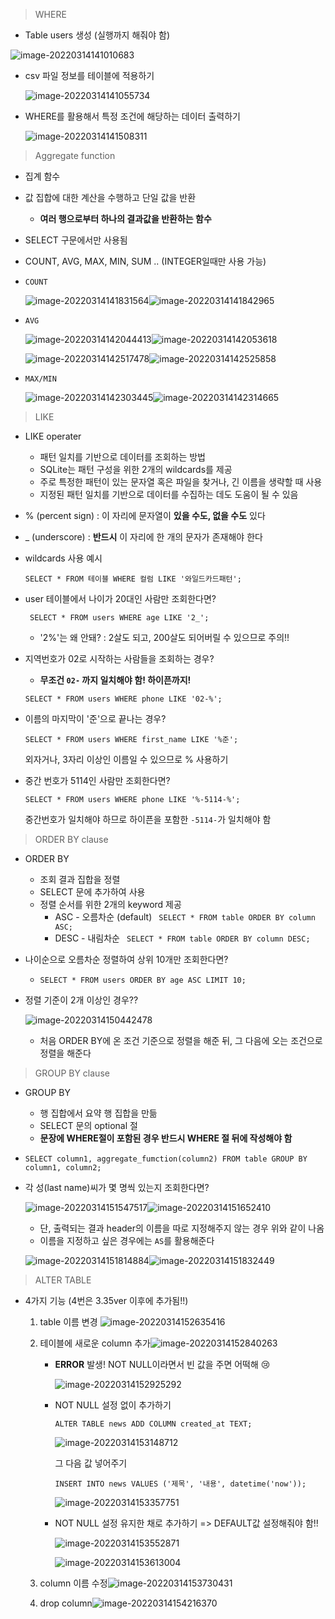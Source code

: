 > WHERE

* Table users 생성 (실행까지 해줘야 함)

![image-20220314141010683](db_day1_2.assets/image-20220314141010683.png)

* csv 파일 정보를 테이블에 적용하기

  ![image-20220314141055734](db_day1_2.assets/image-20220314141055734.png)

* WHERE를 활용해서 특정 조건에 해당하는 데이터 출력하기

  ![image-20220314141508311](db_day1_2.assets/image-20220314141508311.png)

> Aggregate function

* 집계 함수
* 값 집합에 대한 계산을 수행하고 단일 값을 반환
  * **여러 행으로부터 하나의 결과값을 반환하는 함수**

* SELECT 구문에서만 사용됨

* COUNT, AVG, MAX, MIN, SUM .. (INTEGER일때만 사용 가능)

* `COUNT`

  ![image-20220314141831564](db_day1_2.assets/image-20220314141831564.png)![image-20220314141842965](db_day1_2.assets/image-20220314141842965.png)

* `AVG`

  ![image-20220314142044413](db_day1_2.assets/image-20220314142044413.png)![image-20220314142053618](db_day1_2.assets/image-20220314142053618.png)

  ![image-20220314142517478](db_day1_2.assets/image-20220314142517478.png)![image-20220314142525858](db_day1_2.assets/image-20220314142525858.png)

  

* `MAX/MIN`

  ![image-20220314142303445](db_day1_2.assets/image-20220314142303445.png)![image-20220314142314665](db_day1_2.assets/image-20220314142314665.png)

> LIKE

* LIKE operater
  * 패턴 일치를 기반으로 데이터를 조회하는 방법
  * SQLite는 패턴 구성을 위한 2개의 wildcards를 제공
  * 주로 특정한 패턴이 있는 문자열 혹은 파일을 찾거나, 긴 이름을 생략할 때 사용
  * 지정된 패턴 일치를 기반으로 데이터를 수집하는 데도 도움이 될 수 있음

* % (percent sign) : 이 자리에 문자열이 **있을 수도, 없을 수도** 있다
* _ (underscore) : **반드시** 이 자리에 한 개의 문자가 존재해야 한다

* wildcards 사용 예시

  `SELECT * FROM 테이블 WHERE 컬럼 LIKE '와일드카드패턴';`

* user 테이블에서 나이가 20대인 사람만 조회한다면?

  ` SELECT * FROM users WHERE age LIKE '2_';`

  * '2%'는 왜 안돼? : 2살도 되고, 200살도 되어버릴 수 있으므로 주의!!

* 지역번호가 02로 시작하는 사람들을 조회하는 경우?

  * **무조건 `02-` 까지 일치해야 함! 하이픈까지!**

  `SELECT * FROM users WHERE phone LIKE '02-%';`

* 이름의 마지막이 '준'으로 끝나는 경우?

  `SELECT * FROM users WHERE first_name LIKE '%준';`

  외자거나, 3자리 이상인 이름일 수 있으므로 % 사용하기

* 중간 번호가 5114인 사람만 조회한다면?

  `SELECT * FROM users WHERE phone LIKE '%-5114-%';`

  중간번호가 일치해야 하므로 하이픈을 포함한 `-5114-`가 일치해야 함

> ORDER BY clause

* ORDER BY
  * 조회 결과 집합을 정렬
  * SELECT 문에 추가하여 사용
  * 정렬 순서를 위한 2개의 keyword 제공
    * ASC - 오름차순 (default) ` SELECT * FROM table ORDER BY column ASC;`
    * DESC - 내림차순 ` SELECT * FROM table ORDER BY column DESC;`

* 나이순으로 오름차순 정렬하여 상위 10개만 조회한다면?
  * `SELECT * FROM users ORDER BY age ASC LIMIT 10;`

* 정렬 기준이 2개 이상인 경우??

  ![image-20220314150442478](db_day1_2.assets/image-20220314150442478.png)

  * 처음 ORDER BY에 온 조건 기준으로 정렬을 해준 뒤, 그 다음에 오는 조건으로 정렬을 해준다

> GROUP BY clause

* GROUP BY
  * 행 집합에서 요약 행 집합을 만듦
  * SELECT 문의 optional 절
  * **문장에 WHERE절이 포함된 경우 반드시 WHERE 절 뒤에 작성해야 함**

* `SELECT column1, aggregate_fumction(column2) FROM table GROUP BY column1, column2;`

* 각 성(last name)씨가 몇 명씩 있는지 조회한다면?

  ![image-20220314151547517](db_day1_2.assets/image-20220314151547517.png)![image-20220314151652410](db_day1_2.assets/image-20220314151652410.png)

  * 단, 출력되는 결과 header의 이름을 따로 지정해주지 않는 경우 위와 같이 나옴
  * 이름을 지정하고 싶은 경우에는 `AS`를 활용해준다

  ![image-20220314151814884](db_day1_2.assets/image-20220314151814884.png)![image-20220314151832449](db_day1_2.assets/image-20220314151832449.png)

> ALTER TABLE

* 4가지 기능 (4번은 3.35ver 이후에 추가됨!!)

  1. table 이름 변경 ![image-20220314152635416](db_day1_2.assets/image-20220314152635416.png)

  2. 테이블에 새로운 column 추가![image-20220314152840263](db_day1_2.assets/image-20220314152840263.png)

     * **ERROR** 발생! NOT NULL이라면서 빈 값을 주면 어떡해 :cry:

       ![image-20220314152925292](db_day1_2.assets/image-20220314152925292.png)

     * NOT NULL 설정 없이 추가하기

       `ALTER TABLE news ADD COLUMN created_at TEXT;`

       ![image-20220314153148712](db_day1_2.assets/image-20220314153148712.png)

       그 다음 값 넣어주기

       `INSERT INTO news VALUES ('제목', '내용', datetime('now'));`

       ![image-20220314153357751](db_day1_2.assets/image-20220314153357751.png)

     * NOT NULL 설정 유지한 채로 추가하기 => DEFAULT값 설정해줘야 함!!

       ![image-20220314153552871](db_day1_2.assets/image-20220314153552871.png)

       ![image-20220314153613004](db_day1_2.assets/image-20220314153613004.png)

  3. column 이름 수정![image-20220314153730431](db_day1_2.assets/image-20220314153730431.png)

  4. drop column![image-20220314154216370](db_day1_2.assets/image-20220314154216370.png)